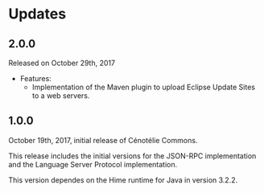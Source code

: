 # Updates

## 2.0.0

Released on October 29th, 2017

* Features:
    * Implementation of the Maven plugin to upload Eclipse Update Sites to a web servers.


## 1.0.0

October 19th, 2017, initial release of Cénotélie Commons.

This release includes the initial versions for the JSON-RPC implementation and the Language Server Protocol implementation.

This version dependes on the Hime runtime for Java in version 3.2.2.
